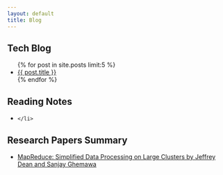 ```yaml
---
layout: default
title: Blog
---
```


## Tech Blog

<ul>
  {% for post in site.posts limit:5 %}
    <li>
      <a href="{{ post.url }}">{{ post.title }}</a>
    </li>
  {% endfor %}
</ul>

## Reading Notes
<ul>
    <li>
        
    </li>
</ul>

## Research Papers Summary
<ul>
    <li>
        <a href="_research_summary/mapreduce.html">MapReduce: Simplified Data Processing on Large Clusters by Jeffrey Dean and Sanjay Ghemawa</a>
    </li>
</ul>


